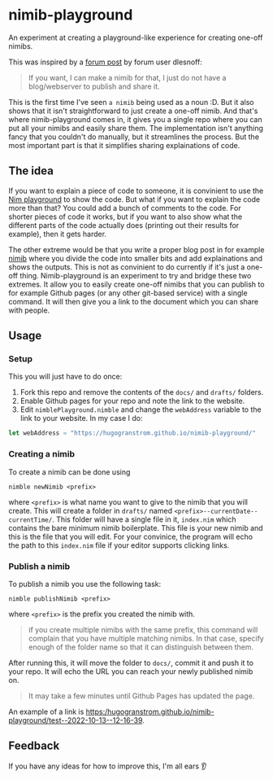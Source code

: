 # nimib-playground
An experiment at creating a playground-like experience for creating one-off nimibs.

This was inspired by a [forum post](https://forum.nim-lang.org/t/9517#62551) by forum user dlesnoff:
> If you want, I can make a nimib for that, I just do not have a blog/webserver to publish and share it.

This is the first time I've seen `a nimib` being used as a noun :D. But it also shows that it isn't straightforward to
just create a one-off nimib. And that's where nimib-playground comes in, it gives you a single repo where you can put
all your nimibs and easily share them. The implementation isn't anything fancy that you couldn't do manually, but it
streamlines the process. But the most important part is that it simplifies sharing explainations of code. 

## The idea
If you want to explain a piece of code to someone, it is convinient to use the [Nim playground](play.nim-lang.org) to show the code.
But what if you want to explain the code more than that? You could add a bunch of comments to the code. For shorter pieces of code it works,
but if you want to also show what the different parts of the code actually does (printing out their results for example), then it gets harder.

The other extreme would be that you write a proper blog post in for example [nimib](https://github.com/pietroppeter/nimib) where you divide the
code into smaller bits and add explainations and shows the outputs. This is not as convinient to do currently if it's just a one-off thing. 
Nimib-playground is an experiment to try and bridge these two extremes. It allow you to easily create one-off nimibs that you can publish to
for example Github pages (or any other git-based service) with a single command. It will then give you a link to the document which you can share
with people. 

## Usage
### Setup
This you will just have to do once:
1. Fork this repo and remove the contents of the `docs/` and `drafts/` folders.
2. Enable Github pages for your repo and note the link to the website.
3. Edit `nimblePlayground.nimble` and change the `webAddress` variable to the link to your website. In my case I do:
```nim
let webAddress = "https://hugogranstrom.github.io/nimib-playground/"
```

### Creating a nimib
To create a nimib can be done using
```
nimble newNimib <prefix>
```
where `<prefix>` is what name you want to give to the nimib that you will create. This will create a folder in `drafts/` named `<prefix>--currentDate--currentTime/`. This folder will have a single file in it, `index.nim` which contains the bare minimum nimib boilerplate. This file is your new nimib and this is the file that you will edit. For your convinice, the program will echo the path to this `index.nim` file if your editor supports clicking links. 

### Publish a nimib
To publish a nimib you use the following task:
```
nimble publishNimib <prefix>
```
where `<prefix>` is the prefix you created the nimib with.

> if you create multiple nimibs with the same prefix, this command will complain that you have multiple matching nimibs. In that case, specify enough of the folder name so that it can distinguish between them.

After running this, it will move the folder to `docs/`, commit it and push it to your repo. It will echo the URL you can reach your newly published nimib on.

> It may take a few minutes until Github Pages has updated the page.

An example of a link is [https:/hugogranstrom.github.io/nimib-playground/test--2022-10-13--12-16-39](https:/hugogranstrom.github.io/nimib-playground/test--2022-10-13--12-16-39).

## Feedback
If you have any ideas for how to improve this, I'm all ears 👂️
